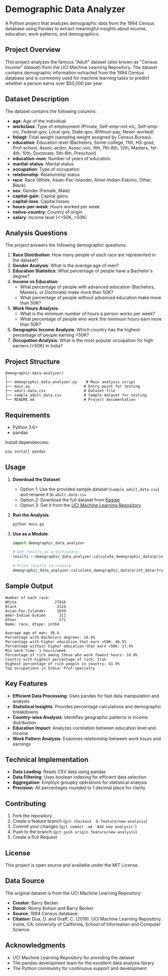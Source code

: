 # Demographic Data Analyzer

A Python project that analyzes demographic data from the 1994 Census database using Pandas to extract meaningful insights about income, education, work patterns, and demographics.

## Project Overview

This project analyzes the famous "Adult" dataset (also known as "Census Income" dataset) from the UCI Machine Learning Repository. The dataset contains demographic information extracted from the 1994 Census database and is commonly used for machine learning tasks to predict whether a person earns over $50,000 per year.

## Dataset Description

The dataset contains the following columns:
- **age**: Age of the individual
- **workclass**: Type of employment (Private, Self-emp-not-inc, Self-emp-inc, Federal-gov, Local-gov, State-gov, Without-pay, Never-worked)
- **fnlwgt**: Final weight (sampling weight assigned by Census Bureau)
- **education**: Education level (Bachelors, Some-college, 11th, HS-grad, Prof-school, Assoc-acdm, Assoc-voc, 9th, 7th-8th, 12th, Masters, 1st-4th, 10th, Doctorate, 5th-6th, Preschool)
- **education-num**: Number of years of education
- **marital-status**: Marital status
- **occupation**: Type of occupation
- **relationship**: Relationship status
- **race**: Race (White, Asian-Pac-Islander, Amer-Indian-Eskimo, Other, Black)
- **sex**: Gender (Female, Male)
- **capital-gain**: Capital gains
- **capital-loss**: Capital losses
- **hours-per-week**: Hours worked per week
- **native-country**: Country of origin
- **salary**: Income level (<=50K, >50K)

## Analysis Questions

The project answers the following demographic questions:

1. **Race Distribution**: How many people of each race are represented in the dataset?
2. **Gender Analysis**: What is the average age of men?
3. **Education Statistics**: What percentage of people have a Bachelor's degree?
4. **Income vs Education**: 
   - What percentage of people with advanced education (Bachelors, Masters, or Doctorate) make more than 50K?
   - What percentage of people without advanced education make more than 50K?
5. **Work Hours Analysis**:
   - What is the minimum number of hours a person works per week?
   - What percentage of people who work the minimum hours earn more than 50K?
6. **Geographic Income Analysis**: Which country has the highest percentage of people earning >50K?
7. **Occupation Analysis**: What is the most popular occupation for high earners (>50K) in India?

## Project Structure

```
demographic-data-analyzer/
│
├── demographic_data_analyzer.py    # Main analysis script
├── main.py                        # Entry point for testing
├── adult.data.csv                 # Dataset file
├── sample_adult_data.csv          # Sample dataset for testing
└── README.md                      # Project documentation
```

## Requirements

- Python 3.6+
- pandas

Install dependencies:
```bash
pip install pandas
```

## Usage

1. **Download the Dataset**:
   - Option 1: Use the provided sample dataset (`sample_adult_data.csv`) and rename it to `adult.data.csv`
   - Option 2: Download the full dataset from [Kaggle](https://www.kaggle.com/datasets/uciml/adult-census-income)
   - Option 3: Get it from the [UCI Machine Learning Repository](https://archive.ics.uci.edu/dataset/2/adult)

2. **Run the Analysis**:
   ```bash
   python main.py
   ```

3. **Use as a Module**:
   ```python
   import demographic_data_analyzer
   
   # Get results as a dictionary
   results = demographic_data_analyzer.calculate_demographic_data(print_data=False)
   
   # Print results to console
   demographic_data_analyzer.calculate_demographic_data(print_data=True)
   ```

## Sample Output

```
Number of each race:
White                 27816
Black                  3124
Asian-Pac-Islander     1039
Amer-Indian-Eskimo      311
Other                   271
Name: race, dtype: int64

Average age of men: 39.4
Percentage with Bachelors degrees: 16.4%
Percentage with higher education that earn >50K: 46.5%
Percentage without higher education that earn >50K: 17.4%
Min work time: 1 hours/week
Percentage of rich among those who work fewest hours: 10.0%
Country with highest percentage of rich: Iran
Highest percentage of rich people in country: 41.9%
Top occupations in India: Prof-specialty
```

## Key Features

- **Efficient Data Processing**: Uses pandas for fast data manipulation and analysis
- **Statistical Insights**: Provides percentage calculations and demographic breakdowns
- **Country-wise Analysis**: Identifies geographic patterns in income distribution
- **Education Impact**: Analyzes correlation between education level and income
- **Work Pattern Analysis**: Examines relationship between work hours and earnings

## Technical Implementation

- **Data Loading**: Reads CSV data using pandas
- **Data Filtering**: Uses boolean indexing for efficient data selection
- **Aggregation**: Employs groupby operations for statistical analysis
- **Precision**: All percentages rounded to 1 decimal place for clarity

## Contributing

1. Fork the repository
2. Create a feature branch (`git checkout -b feature/new-analysis`)
3. Commit your changes (`git commit -am 'Add new analysis'`)
4. Push to the branch (`git push origin feature/new-analysis`)
5. Create a Pull Request

## License

This project is open source and available under the MIT License.

## Data Source

The original dataset is from the UCI Machine Learning Repository:
- **Creator**: Barry Becker
- **Donor**: Ronny Kohavi and Barry Becker
- **Source**: 1994 Census database
- **Citation**: Dua, D. and Graff, C. (2019). UCI Machine Learning Repository. Irvine, CA: University of California, School of Information and Computer Science.

## Acknowledgments

- UCI Machine Learning Repository for providing the dataset
- The pandas development team for the excellent data analysis library
- The Python community for continuous support and development
